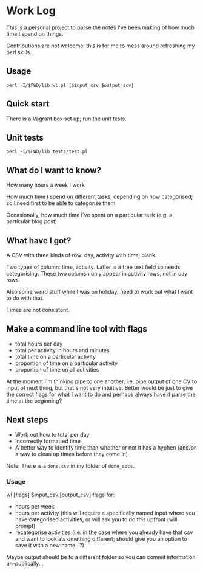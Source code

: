 # Work Log

This is a personal project to parse the notes I've been making of how much time
I spend on things.

Contributions are *not* welcome; this is for me to mess
around refreshing my perl skills.

## Usage

`perl -I/$PWD/lib wl.pl [$input_csv $output_scv]`

## Quick start

There is a Vagrant box set up; run the unit tests.

## Unit tests

`perl -I/$PWD/lib tests/test.pl`

## What do I want to know?

How many hours a week I work

How much time I spend on different tasks, depending on how categorised; so I
need first to be able to categorise them.

Occasionally, how much time I've spent on a particular task (e.g. a particular
blog post).

## What have I got?

A CSV with three kinds of row: day, activity with time, blank.

Two types of column: time, activity. Latter is a free text field so needs
categorising. These two columsn only appear in activity rows, not in day rows.

Also some weird stuff while I was on holiday; need to work out what I want to do
with that.

Times are not consistent.

## Make a command line tool with flags

- total hours per day
- total per activity in hours and minutes
- total time on a particular activity
- proportion of time on a particular activity
- proportion of time on all activities

At the moment I'm thinking pipe to one another, i.e. pipe output of one CV
to input of next thing, but that's not very intuitive. Better would be just to
give the correct flags for what I want to do and perhaps always have it parse
the time at the beginning?

## Next steps

- Work out how to total per day
- Incorrectly formatted time
- A better way to identify time than whether or not it has a hyphen (and/or a way to clean up times before they come in)

Note: There is a `done.csv` in my folder of `done_docs`.

### Usage

wl [flags] $input_csv [output_csv]
 flags for:

- hours per week
- hours per activity (this will require a specifically named input where you have categorised activities, or will ask you to do this upfront (will prompt)
- recategorise activities (i.e. in the case where you already have that csv and want to look ats omething different; should give you an option to save it with a new name...?)

Maybe output should be to a different folder so you can commit information un-publically...
